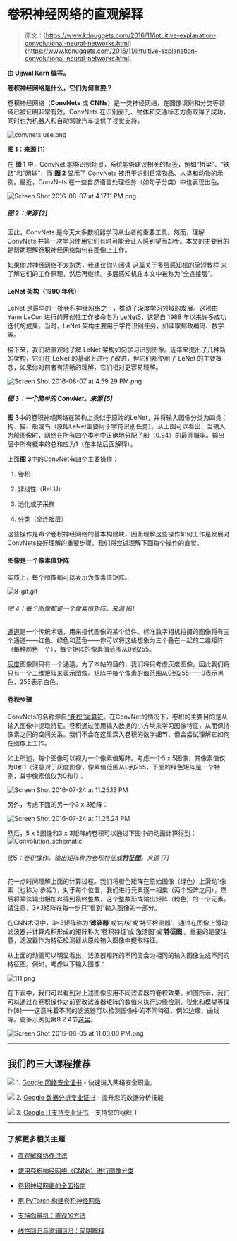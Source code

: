 # 卷积神经网络的直观解释

> 原文：[https://www.kdnuggets.com/2016/11/intuitive-explanation-convolutional-neural-networks.html](https://www.kdnuggets.com/2016/11/intuitive-explanation-convolutional-neural-networks.html)

**由 [Ujjwal Karn](https://ujjwalkarn.me/) 编写。**

**卷积神经网络是什么，它们为何重要？**

卷积神经网络（**ConvNets** 或 **CNNs**）是一类神经网络，在图像识别和分类等领域已被证明非常有效。ConvNets 在识别面孔、物体和交通标志方面取得了成功，同时也为机器人和自动驾驶汽车提供了视觉支持。

![convnets use.png](../Images/7748ce554a355790e730098db0a86116.png)

**图 1：来源 [1]**

在 **图 1** 中，ConvNet 能够识别场景，系统能够建议相关的标签，例如“桥梁”、“铁路”和“网球”，而 **图 2** 显示了 ConvNets 被用于识别日常物品、人类和动物的示例。最近，ConvNets 在一些自然语言处理任务（如句子分类）中也表现出色。

![Screen Shot 2016-08-07 at 4.17.11 PM.png](../Images/ccc07aae6c66f4bb30726c2997a95724.png)

##### 图 2：来源 [2]

因此，ConvNets 是今天大多数机器学习从业者的重要工具。然而，理解 ConvNets 并第一次学习使用它们有时可能会让人感到望而却步。本文的主要目的是帮助理解卷积神经网络如何在图像上工作。

如果你对神经网络不太熟悉，我建议你先阅读 [这篇关于多层感知机的简短教程](http://ujjwalkarn.me/2016/08/09/quick-intro-neural-networks/) 来了解它们的工作原理，然后再继续。多层感知机在本文中被称为“全连接层”。

#### LeNet 架构（1990 年代）

LeNet 是最早的一批卷积神经网络之一，推动了深度学习领域的发展。这项由 Yann LeCun 进行的开创性工作被命名为 [LeNet5](http://yann.lecun.com/exdb/publis/pdf/lecun-01a.pdf)，这是自 1988 年以来许多成功迭代的成果。当时，LeNet 架构主要用于字符识别任务，如读取邮政编码、数字等。

接下来，我们将直观地了解 LeNet 架构如何学习识别图像。近年来提出了几种新的架构，它们在 LeNet 的基础上进行了改进，但它们都使用了 LeNet 的主要概念，如果你对前者有清晰的理解，它们相对更容易理解。

![Screen Shot 2016-08-07 at 4.59.29 PM.png](../Images/a8fc34dea1cebd5aeb8736caf96e53fe.png)

##### 图 3：一个简单的 ConvNet。来源 [5]

**图 3**中的卷积神经网络在架构上类似于原始的LeNet，并将输入图像分类为四类：狗、猫、船或鸟（原始LeNet主要用于字符识别任务）。从上图可以看出，当输入为船图像时，网络在所有四个类别中正确地分配了船（0.94）的最高概率。输出层中所有概率的总和应为1（在本帖后面解释）。

上面**图 3**中的ConvNet有四个主要操作：

1.  卷积

1.  非线性（ReLU）

1.  池化或子采样

1.  分类（全连接层）

这些操作是*每个*卷积神经网络的基本构建块，因此理解这些操作如何工作是发展对ConvNets良好理解的重要步骤。我们将尝试理解下面每个操作的直觉。

#### 图像是一个像素值矩阵

实质上，每个图像都可以表示为像素值矩阵。

![8-gif.gif](../Images/95a0b5d309f5a500e50c29884bf02f1b.png)

###### 图 4：每个图像都是一个像素值矩阵。来源 [6]

[通道](https://en.wikipedia.org/wiki/Channel_(digital_image))是一个传统术语，用来指代图像的某个组件。标准数字相机拍摄的图像将有三个通道——红色、绿色和蓝色——你可以将这些想象为三个叠在一起的二维矩阵（每种颜色一个），每个矩阵的像素值范围从0到255。

[灰度](https://en.wikipedia.org/wiki/Grayscale "Grayscale")图像则只有一个通道。为了本帖的目的，我们将只考虑灰度图像，因此我们将只有一个二维矩阵来表示图像。矩阵中每个像素的值范围从0到255——0表示黑色，255表示白色。

#### 卷积步骤

ConvNets的名称源自[“卷积”运算符](https://en.wikipedia.org/wiki/Convolution)。在ConvNet的情况下，卷积的主要目的是从输入图像中提取特征。卷积通过使用输入数据的小方块来学习图像特征，从而保持像素之间的空间关系。我们不会在这里深入卷积的数学细节，但会尝试理解它如何在图像上工作。

如上所述，每个图像可以视为一个像素值矩阵。考虑一个5 x 5图像，其像素值仅为0和1（注意对于灰度图像，像素值范围从0到255，下面的绿色矩阵是一个特例，其中像素值仅为0和1）：

![Screen Shot 2016-07-24 at 11.25.13 PM](../Images/113af8d18204fc9f1acc99c287a0da88.png)

另外，考虑下面的另一个3 x 3矩阵：

![Screen Shot 2016-07-24 at 11.25.24 PM](../Images/b7821d30b80d65701e63e230f851dff1.png)

然后，5 x 5图像和3 x 3矩阵的卷积可以通过下图中的动画计算得到：![Convolution_schematic](../Images/1a23e603601fbcb937a792689e209f91.png)

###### 图5：卷积操作。输出矩阵称为卷积特征或**特征图**。来源 [7]

花一点时间理解上面的计算过程。我们将橙色矩阵在原始图像（绿色）上滑动1像素（也称为‘步幅’），对于每个位置，我们进行元素逐一相乘（两个矩阵之间），然后将乘法输出相加以得到最终整数，这个整数形成输出矩阵（粉色）的一个元素。请注意，3×3矩阵在每一步只“看到”输入图像的一部分。

在CNN术语中，3×3矩阵称为‘**滤波器**’或‘内核’或‘特征检测器’，通过在图像上滑动滤波器并计算点积形成的矩阵称为‘卷积特征’或‘激活图’或‘**特征图**’。重要的是要注意，滤波器作为特征检测器从原始输入图像中提取特征。

从上面的动画可以明显看出，滤波器矩阵的不同值会为相同的输入图像生成不同的特征图。例如，考虑以下输入图像：

![111.png](../Images/fdd2207625369b1488033a9ce74ac160.png)

在下表中，我们可以看到对上述图像应用不同滤波器的卷积效果。如图所示，我们可以通过在卷积操作之前更改滤波器矩阵的数值来执行边缘检测、锐化和模糊等操作[8]——这意味着不同的滤波器可以检测图像中的不同特征，例如边缘、曲线等。更多示例见第8.2.4节[这里](http://docs.gimp.org/en/plug-in-convmatrix.html)。

![Screen Shot 2016-08-05 at 11.03.00 PM.png](../Images/5ba80b2c13837d95579808846e8af58d.png)

* * *

## 我们的三大课程推荐

![](../Images/0244c01ba9267c002ef39d4907e0b8fb.png) 1\. [Google 网络安全证书](https://www.kdnuggets.com/google-cybersecurity) - 快速进入网络安全职业。

![](../Images/e225c49c3c91745821c8c0368bf04711.png) 2\. [Google 数据分析专业证书](https://www.kdnuggets.com/google-data-analytics) - 提升您的数据分析技能

![](../Images/0244c01ba9267c002ef39d4907e0b8fb.png) 3\. [Google IT支持专业证书](https://www.kdnuggets.com/google-itsupport) - 支持您的组织IT

* * *

### 了解更多相关主题

+   [直观解释协作过滤](https://www.kdnuggets.com/2022/09/intuitive-explanation-collaborative-filtering.html)

+   [使用卷积神经网络（CNNs）进行图像分类](https://www.kdnuggets.com/2022/05/image-classification-convolutional-neural-networks-cnns.html)

+   [卷积神经网络的全面指南](https://www.kdnuggets.com/2023/06/comprehensive-guide-convolutional-neural-networks.html)

+   [用 PyTorch 构建卷积神经网络](https://www.kdnuggets.com/building-a-convolutional-neural-network-with-pytorch)

+   [支持向量机：直观的方法](https://www.kdnuggets.com/2022/08/support-vector-machines-intuitive-approach.html)

+   [线性回归与逻辑回归：简明解释](https://www.kdnuggets.com/2022/03/linear-logistic-regression-succinct-explanation.html)
